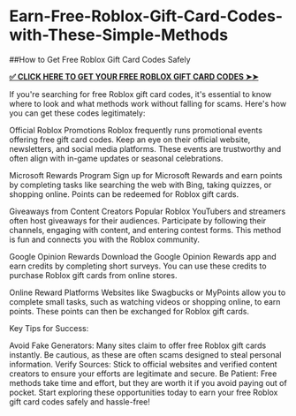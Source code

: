 # Earn-Free-Roblox-Gift-Card-Codes-with-These-Simple-Methods
##How to Get Free Roblox Gift Card Codes Safely

**[✅ CLICK HERE TO GET YOUR FREE ROBLOX GIFT CARD CODES ➤➤](https://myusoffer.xyz/all-gift-card-2/)**

If you're searching for free Roblox gift card codes, it's essential to know where to look and what methods work without falling for scams. Here's how you can get these codes legitimately:

Official Roblox Promotions
Roblox frequently runs promotional events offering free gift card codes. Keep an eye on their official website, newsletters, and social media platforms. These events are trustworthy and often align with in-game updates or seasonal celebrations.

Microsoft Rewards Program
Sign up for Microsoft Rewards and earn points by completing tasks like searching the web with Bing, taking quizzes, or shopping online. Points can be redeemed for Roblox gift cards.

Giveaways from Content Creators
Popular Roblox YouTubers and streamers often host giveaways for their audiences. Participate by following their channels, engaging with content, and entering contest forms. This method is fun and connects you with the Roblox community.

Google Opinion Rewards
Download the Google Opinion Rewards app and earn credits by completing short surveys. You can use these credits to purchase Roblox gift cards from online stores.

Online Reward Platforms
Websites like Swagbucks or MyPoints allow you to complete small tasks, such as watching videos or shopping online, to earn points. These points can then be exchanged for Roblox gift cards.

Key Tips for Success:

Avoid Fake Generators: Many sites claim to offer free Roblox gift cards instantly. Be cautious, as these are often scams designed to steal personal information.
Verify Sources: Stick to official websites and verified content creators to ensure your efforts are legitimate and secure.
Be Patient: Free methods take time and effort, but they are worth it if you avoid paying out of pocket.
Start exploring these opportunities today to earn your free Roblox gift card codes safely and hassle-free!
